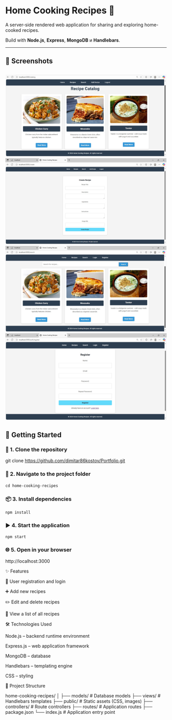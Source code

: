 # Home Cooking Recipes 🍲

A server-side rendered web application for sharing and exploring home-cooked recipes.
 
Build with **Node.js**, **Express**, **MongoDB** и **Handlebars**.

---

## 📸 Screenshots

![Catalog](public/screenshots/catalog.jpg)
![Create](public/screenshots/create.jpg)
![Search](public/screenshots/search.jpg)
![Register](public/screenshots/register.jpg)
---

## 🚀 Getting Started

### 🧩 1. Clone the repository
git clone https://github.com/dimitar86kostov/Portfolio.git

### 📂 2. Navigate to the project folder
`cd home-cooking-recipes`

### 📦 3. Install dependencies
`npm install`

### ▶️ 4. Start the application
`npm start`

### 🌐 5. Open in your browser
http://localhost:3000


✨ Features

👤 User registration and login

➕ Add new recipes

✏️ Edit and delete recipes

📜 View a list of all recipes


🛠 Technologies Used

Node.js – backend runtime environment

Express.js – web application framework

MongoDB – database

Handlebars – templating engine

CSS – styling

📂 Project Structure

home-cooking-recipes/
│
├── models/         # Database models
├── views/          # Handlebars templates
├── public/         # Static assets (CSS, images)
├── controllers/    # Route controllers
├── routes/         # Application routes
├── package.json
└── index.js        # Application entry point

